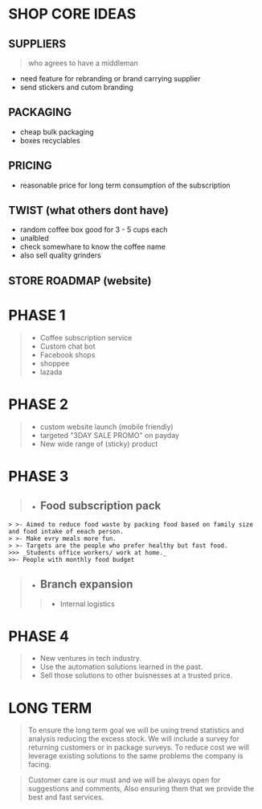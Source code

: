# SHOP CORE IDEAS

## SUPPLIERS	
> who agrees to have a middleman
- need feature for rebranding or brand carrying supplier
- send stickers and cutom branding 

## PACKAGING
- cheap bulk packaging
- boxes recyclables

## PRICING
- reasonable price for long term consumption of the subscription 

## TWIST (what others dont have)
- random coffee box good for 3 - 5 cups each
- unalbled
- check somewhare to know the coffee name
- also sell quality grinders

## STORE ROADMAP (website)
# PHASE 1
> - Coffee subscription service
> - Custom chat bot
> - Facebook shops
> - shoppee
> - lazada

# PHASE 2
> - custom website launch (mobile friendly)
> - targeted "3DAY SALE PROMO" on payday
> - New wide range of (sticky) product

# PHASE 3
> - ## Food subscription pack
	> >- Aimed to reduce food waste by packing food based on family size and food intake of eeach person.
	> >- Make evry meals more fun.
	> >- Targets are the people who prefer healthy but fast food.
	>>> _Students office workers/ work at home._
	>>- People with monthly food budget

> - ## Branch expansion
>>- Internal logistics

# PHASE 4
> - New ventures in tech industry.
> - Use the automation solutions learned in the past.
> - Sell those solutions to other buisnesses at a trusted price.

# LONG TERM
> To ensure the long term goal we will be using trend statistics and analysis reducing the excess stock. We will include a survey for returning customers or in package surveys. To reduce cost we will leverage existing solutions to the same problems the company is facing.

> Customer care is our must and we will be always open for suggestions and comments, Also ensuring them that we provide the best and fast services. 